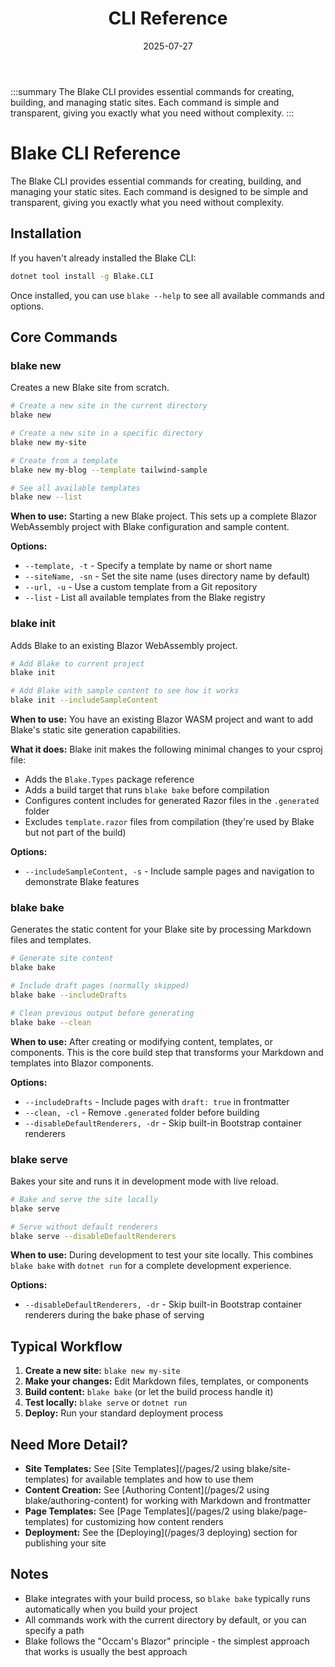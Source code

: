 ﻿---
title: 'CLI Reference'
date: 2025-07-27
image: images/blake-logo.png
tags: []
description: "Reference for the Blake CLI commands and their usage."
iconIdentifier: "bi bi-plus-square-fill-nav-menu"
pageOrder: 3
category: "Getting Started"
---

:::summary
The Blake CLI provides essential commands for creating, building, and managing static sites. Each command is simple and transparent, giving you exactly what you need without complexity.
:::

# Blake CLI Reference

The Blake CLI provides essential commands for creating, building, and managing your static sites. Each command is designed to be simple and transparent, giving you exactly what you need without complexity.

## Installation

If you haven't already installed the Blake CLI:

```bash
dotnet tool install -g Blake.CLI
```

Once installed, you can use `blake --help` to see all available commands and options.

## Core Commands

### blake new

Creates a new Blake site from scratch.

```bash
# Create a new site in the current directory
blake new

# Create a new site in a specific directory
blake new my-site

# Create from a template
blake new my-blog --template tailwind-sample

# See all available templates
blake new --list
```

**When to use:** Starting a new Blake project. This sets up a complete Blazor WebAssembly project with Blake configuration and sample content.

**Options:**
- `--template, -t` - Specify a template by name or short name
- `--siteName, -sn` - Set the site name (uses directory name by default)
- `--url, -u` - Use a custom template from a Git repository
- `--list` - List all available templates from the Blake registry

### blake init

Adds Blake to an existing Blazor WebAssembly project.

```bash
# Add Blake to current project
blake init

# Add Blake with sample content to see how it works
blake init --includeSampleContent
```

**When to use:** You have an existing Blazor WASM project and want to add Blake's static site generation capabilities.

**What it does:** Blake init makes the following minimal changes to your csproj file:
- Adds the `Blake.Types` package reference
- Adds a build target that runs `blake bake` before compilation
- Configures content includes for generated Razor files in the `.generated` folder
- Excludes `template.razor` files from compilation (they're used by Blake but not part of the build)

**Options:**
- `--includeSampleContent, -s` - Include sample pages and navigation to demonstrate Blake features

### blake bake

Generates the static content for your Blake site by processing Markdown files and templates.

```bash
# Generate site content
blake bake

# Include draft pages (normally skipped)
blake bake --includeDrafts

# Clean previous output before generating
blake bake --clean
```

**When to use:** After creating or modifying content, templates, or components. This is the core build step that transforms your Markdown and templates into Blazor components.

**Options:**
- `--includeDrafts` - Include pages with `draft: true` in frontmatter
- `--clean, -cl` - Remove `.generated` folder before building
- `--disableDefaultRenderers, -dr` - Skip built-in Bootstrap container renderers

### blake serve

Bakes your site and runs it in development mode with live reload.

```bash
# Bake and serve the site locally
blake serve

# Serve without default renderers
blake serve --disableDefaultRenderers
```

**When to use:** During development to test your site locally. This combines `blake bake` with `dotnet run` for a complete development experience.

**Options:**
- `--disableDefaultRenderers, -dr` - Skip built-in Bootstrap container renderers during the bake phase of serving

## Typical Workflow

1. **Create a new site:** `blake new my-site`
2. **Make your changes:** Edit Markdown files, templates, or components
3. **Build content:** `blake bake` (or let the build process handle it)
4. **Test locally:** `blake serve` or `dotnet run`
5. **Deploy:** Run your standard deployment process

## Need More Detail?

- **Site Templates:** See [Site Templates](/pages/2 using blake/site-templates) for available templates and how to use them
- **Content Creation:** See [Authoring Content](/pages/2 using blake/authoring-content) for working with Markdown and frontmatter
- **Page Templates:** See [Page Templates](/pages/2 using blake/page-templates) for customizing how content renders
- **Deployment:** See the [Deploying](/pages/3 deploying) section for publishing your site

## Notes

- Blake integrates with your build process, so `blake bake` typically runs automatically when you build your project
- All commands work with the current directory by default, or you can specify a path
- Blake follows the "Occam's Blazor" principle - the simplest approach that works is usually the best approach